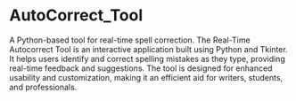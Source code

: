 # AutoCorrect_Tool 
A Python-based tool for real-time spell correction.
The Real-Time Autocorrect Tool is an interactive application built using Python and Tkinter. It helps users identify and correct spelling mistakes as they type, providing real-time feedback and suggestions. The tool is designed for enhanced usability and customization, making it an efficient aid for writers, students, and professionals.

